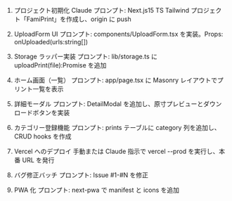 1. プロジェクト初期化
Claude プロンプト: Next.js15 TS Tailwind プロジェクト「FamiPrint」を作成し、origin に push

2. UploadForm UI
プロンプト: components/UploadForm.tsx を実装。Props: onUploaded(urls:string[])

3. Storage ラッパー実装
プロンプト: lib/storage.ts に uploadPrint(file):Promise<string> を追加

4. ホーム画面（一覧）
プロンプト: app/page.tsx に Masonry レイアウトでプリント一覧を表示

5. 詳細モーダル
プロンプト: DetailModal を追加し、原寸プレビューとダウンロードボタンを実装

6. カテゴリー登録機能
プロンプト: prints テーブルに category 列を追加し、CRUD hooks を作成

7. Vercel へのデプロイ
手動または Claude 指示で vercel --prod を実行し、本番 URL を発行

8. バグ修正バッチ
プロンプト: Issue #1-#N を修正

9. PWA 化
プロンプト: next-pwa で manifest と icons を追加